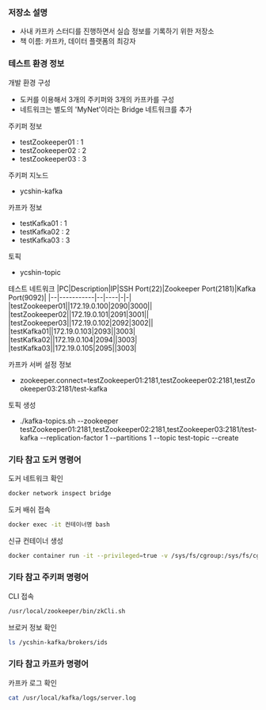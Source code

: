### 저장소 설명
- 사내 카프카 스터디를 진행하면서 실습 정보를 기록하기 위한 저장소
- 책 이름: 카프카, 데이터 플랫폼의 최강자

### 테스트 환경 정보
개발 환경 구성
- 도커를 이용해서 3개의 주키퍼와 3개의 카프카를 구성
- 네트워크는 별도의 'MyNet'이라는 Bridge 네트워크를 추가

주키퍼 정보
- testZookeeper01 : 1
- testZookeeper02 : 2
- testZookeeper03 : 3

주키퍼 지노드
- ycshin-kafka

카프카 정보
- testKafka01 : 1
- testKafka02 : 2
- testKafka03 : 3

토픽
- ycshin-topic


테스트 네트워크
|PC|Description|IP|SSH Port(22)|Zookeeper Port(2181)|Kafka Port(9092)|
|--|-----------|--|----|-|-|
|testZookeeper01||172.19.0.100|2090|3000||
|testZookeeper02||172.19.0.101|2091|3001||
|testZookeeper03||172.19.0.102|2092|3002||
|testKafka01||172.19.0.103|2093||3003|
|testKafka02||172.19.0.104|2094||3003|
|testKafka03||172.19.0.105|2095||3003|

카프카 서버 설정 정보
- zookeeper.connect=testZookeeper01:2181,testZookeeper02:2181,testZookeeper03:2181/test-kafka

토픽 생성
- ./kafka-topics.sh --zookeeper testZookeeper01:2181,testZookeeper02:2181,testZookeeper03:2181/test-kafka --replication-factor 1 --partitions 1 --topic test-topic --create


### 기타 참고 도커 명령어
도커 네트워크 확인 
~~~bash
docker network inspect bridge
~~~

도커 배쉬 접속
~~~bash
docker exec -it 컨테이너명 bash
~~~

신규 컨테이너 생성
~~~bash
docker container run -it --privileged=true -v /sys/fs/cgroup:/sys/fs/cgroup:ro --name testZookeeper01 -p 2090:22 --network mynet --ip 172.19.0.100  centos:latest /sbin/init
~~~

### 기타 참고 주키퍼 명령어
CLI 접속
~~~bash
/usr/local/zookeeper/bin/zkCli.sh
~~~

브로커 정보 확인
~~~bash
ls /ycshin-kafka/brokers/ids
~~~

### 기타 참고 카프카 명령어
카프카 로그 확인
~~~bash
cat /usr/local/kafka/logs/server.log
~~~